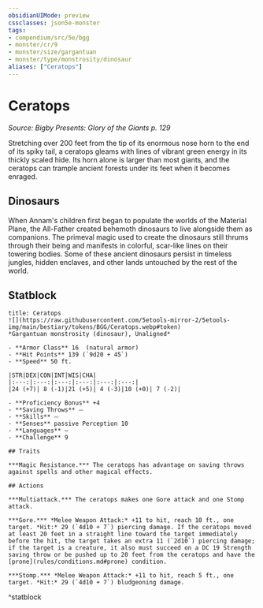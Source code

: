 ```yaml
---
obsidianUIMode: preview
cssclasses: json5e-monster
tags:
- compendium/src/5e/bgg
- monster/cr/9
- monster/size/gargantuan
- monster/type/monstrosity/dinosaur
aliases: ["Ceratops"]
---
```

# Ceratops
*Source: Bigby Presents: Glory of the Giants p. 129*  

Stretching over 200 feet from the tip of its enormous nose horn to the end of its spiky tail, a ceratops gleams with lines of vibrant green energy in its thickly scaled hide. Its horn alone is larger than most giants, and the ceratops can trample ancient forests under its feet when it becomes enraged.

## Dinosaurs

When Annam's children first began to populate the worlds of the Material Plane, the All-Father created behemoth dinosaurs to live alongside them as companions. The primeval magic used to create the dinosaurs still thrums through their being and manifests in colorful, scar-like lines on their towering bodies. Some of these ancient dinosaurs persist in timeless jungles, hidden enclaves, and other lands untouched by the rest of the world.

## Statblock

```ad-statblock
title: Ceratops
![](https://raw.githubusercontent.com/5etools-mirror-2/5etools-img/main/bestiary/tokens/BGG/Ceratops.webp#token)
*Gargantuan monstrosity (dinosaur), Unaligned*

- **Armor Class** 16  (natural armor)
- **Hit Points** 139 (`9d20 + 45`)
- **Speed** 50 ft.

|STR|DEX|CON|INT|WIS|CHA|
|:---:|:---:|:---:|:---:|:---:|:---:|
|24 (+7)| 8 (-1)|21 (+5)| 4 (-3)|10 (+0)| 7 (-2)|

- **Proficiency Bonus** +4
- **Saving Throws** ⏤
- **Skills** ⏤
- **Senses** passive Perception 10
- **Languages** —
- **Challenge** 9

## Traits

***Magic Resistance.*** The ceratops has advantage on saving throws against spells and other magical effects.

## Actions

***Multiattack.*** The ceratops makes one Gore attack and one Stomp attack.

***Gore.*** *Melee Weapon Attack:* +11 to hit, reach 10 ft., one target. *Hit:* 29 (`4d10 + 7`) piercing damage. If the ceratops moved at least 20 feet in a straight line toward the target immediately before the hit, the target takes an extra 11 (`2d10`) piercing damage; if the target is a creature, it also must succeed on a DC 19 Strength saving throw or be pushed up to 20 feet from the ceratops and have the [prone](rules/conditions.md#prone) condition.

***Stomp.*** *Melee Weapon Attack:* +11 to hit, reach 5 ft., one target. *Hit:* 29 (`4d10 + 7`) bludgeoning damage.
```
^statblock